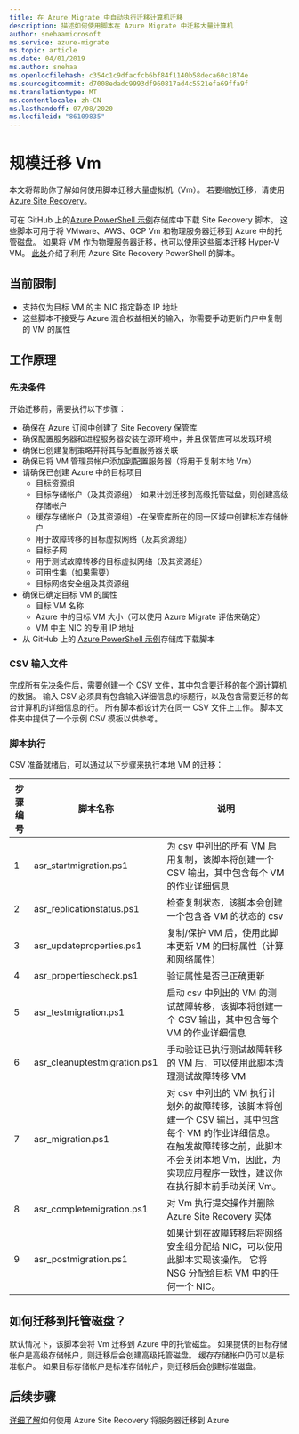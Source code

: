 ```yaml
---
title: 在 Azure Migrate 中自动执行迁移计算机迁移
description: 描述如何使用脚本在 Azure Migrate 中迁移大量计算机
author: snehaamicrosoft
ms.service: azure-migrate
ms.topic: article
ms.date: 04/01/2019
ms.author: snehaa
ms.openlocfilehash: c354c1c9dfacfcb6bf84f1140b58deca60c1874e
ms.sourcegitcommit: d7008edadc9993df960817ad4c5521efa69ffa9f
ms.translationtype: MT
ms.contentlocale: zh-CN
ms.lasthandoff: 07/08/2020
ms.locfileid: "86109835"
---
```

# <a name="scale-migration-of-vms"></a>规模迁移 Vm 

本文将帮助你了解如何使用脚本迁移大量虚拟机（Vm）。 若要缩放迁移，请使用[Azure Site Recovery](../site-recovery/site-recovery-overview.md)。 

可在 GitHub 上的[Azure PowerShell 示例](https://github.com/Azure/azure-docs-powershell-samples/tree/master/azure-migrate/migrate-at-scale-with-site-recovery)存储库中下载 Site Recovery 脚本。 这些脚本可用于将 VMware、AWS、GCP Vm 和物理服务器迁移到 Azure 中的托管磁盘。 如果将 VM 作为物理服务器迁移，也可以使用这些脚本迁移 Hyper-V VM。 [此处](../site-recovery/vmware-azure-disaster-recovery-powershell.md)介绍了利用 Azure Site Recovery PowerShell 的脚本。

## <a name="current-limitations"></a>当前限制
- 支持仅为目标 VM 的主 NIC 指定静态 IP 地址
- 这些脚本不接受与 Azure 混合权益相关的输入，你需要手动更新门户中复制的 VM 的属性

## <a name="how-does-it-work"></a>工作原理

### <a name="prerequisites"></a>先决条件
开始迁移前，需要执行以下步骤：
- 确保在 Azure 订阅中创建了 Site Recovery 保管库
- 确保配置服务器和进程服务器安装在源环境中，并且保管库可以发现环境
- 确保已创建复制策略并将其与配置服务器关联
- 确保已将 VM 管理员帐户添加到配置服务器（将用于复制本地 Vm）
- 请确保已创建 Azure 中的目标项目
    - 目标资源组
    - 目标存储帐户（及其资源组）-如果计划迁移到高级托管磁盘，则创建高级存储帐户
    - 缓存存储帐户（及其资源组）-在保管库所在的同一区域中创建标准存储帐户
    - 用于故障转移的目标虚拟网络（及其资源组）
    - 目标子网
    - 用于测试故障转移的目标虚拟网络（及其资源组）
    - 可用性集（如果需要）
    - 目标网络安全组及其资源组
- 确保已确定目标 VM 的属性
    - 目标 VM 名称
    - Azure 中的目标 VM 大小（可以使用 Azure Migrate 评估来确定）
    - VM 中主 NIC 的专用 IP 地址
- 从 GitHub 上的 [Azure PowerShell 示例](https://github.com/Azure/azure-docs-powershell-samples/tree/master/azure-migrate/migrate-at-scale-with-site-recovery)存储库下载脚本

### <a name="csv-input-file"></a>CSV 输入文件
完成所有先决条件后，需要创建一个 CSV 文件，其中包含要迁移的每个源计算机的数据。 输入 CSV 必须具有包含输入详细信息的标题行，以及包含需要迁移的每台计算机的详细信息的行。 所有脚本都设计为在同一 CSV 文件上工作。 脚本文件夹中提供了一个示例 CSV 模板以供参考。

### <a name="script-execution"></a>脚本执行
CSV 准备就绪后，可以通过以下步骤来执行本地 VM 的迁移：

**步骤编号** | **脚本名称** | **说明**
--- | --- | ---
1 | asr_startmigration.ps1 | 为 csv 中列出的所有 VM 启用复制，该脚本将创建一个 CSV 输出，其中包含每个 VM 的作业详细信息
2 | asr_replicationstatus.ps1 | 检查复制状态，该脚本会创建一个包含各 VM 的状态的 csv
3 | asr_updateproperties.ps1 | 复制/保护 VM 后，使用此脚本更新 VM 的目标属性（计算和网络属性）
4 | asr_propertiescheck.ps1 | 验证属性是否已正确更新
5 | asr_testmigration.ps1 |  启动 csv 中列出的 VM 的测试故障转移，该脚本将创建一个 CSV 输出，其中包含每个 VM 的作业详细信息
6 | asr_cleanuptestmigration.ps1 | 手动验证已执行测试故障转移的 VM 后，可以使用此脚本清理测试故障转移 VM
7 | asr_migration.ps1 | 对 csv 中列出的 VM 执行计划外的故障转移，该脚本将创建一个 CSV 输出，其中包含每个 VM 的作业详细信息。 在触发故障转移之前，此脚本不会关闭本地 Vm，因此，为实现应用程序一致性，建议你在执行脚本前手动关闭 Vm。
8 | asr_completemigration.ps1 | 对 Vm 执行提交操作并删除 Azure Site Recovery 实体
9 | asr_postmigration.ps1 | 如果计划在故障转移后将网络安全组分配给 NIC，可以使用此脚本实现该操作。 它将 NSG 分配给目标 VM 中的任何一个 NIC。

## <a name="how-to-migrate-to-managed-disks"></a>如何迁移到托管磁盘？
默认情况下，该脚本会将 Vm 迁移到 Azure 中的托管磁盘。 如果提供的目标存储帐户是高级存储帐户，则迁移后会创建高级托管磁盘。 缓存存储帐户仍可以是标准帐户。 如果目标存储帐户是标准存储帐户，则迁移后会创建标准磁盘。 

## <a name="next-steps"></a>后续步骤

[详细了解](../site-recovery/migrate-tutorial-on-premises-azure.md)如何使用 Azure Site Recovery 将服务器迁移到 Azure
